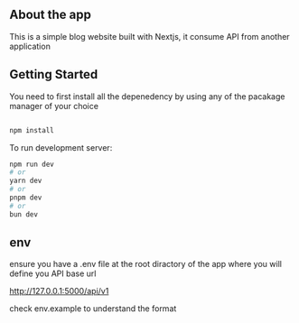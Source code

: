 
## About the app
This is a simple blog website built with Nextjs, it consume API from another application

## Getting Started

You need to first install all the depenedency by using any of the pacakage manager of your choice

```bash

npm install  

```
To run development server:


```bash
npm run dev
# or
yarn dev
# or
pnpm dev
# or
bun dev
```

## env

ensure you have a .env file at the root diractory of the app where you will define you API base url

http://127.0.0.1:5000/api/v1

check env.example to understand the format


